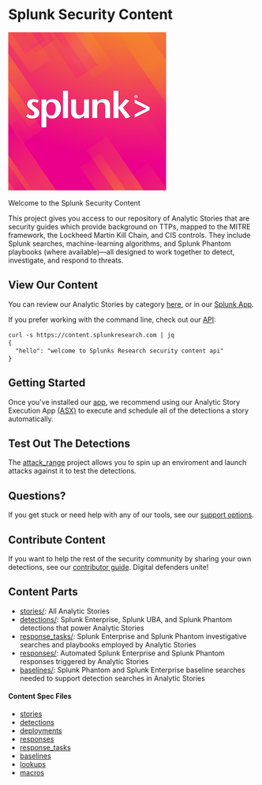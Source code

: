 # Splunk Security Content 
![](static/logo.png) 

Welcome to the Splunk Security Content

This project gives you access to our repository of Analytic Stories that are security guides which provide background on TTPs, mapped to the MITRE framework, the Lockheed Martin Kill Chain, and CIS controls. They include Splunk searches, machine-learning algorithms, and Splunk Phantom playbooks (where available)—all designed to work together to detect, investigate, and respond to threats.

## View Our Content
You can review our Analytic Stories by category [here](stories_categories.md), or in our [Splunk App](https://github.com/splunk/security-content/releases). 

If you prefer working with the command line, check out our [API](https://docs.splunkresearch.com/?version=latest):

```
curl -s https://content.splunkresearch.com | jq
{
  "hello": "welcome to Splunks Research security content api"
}
```

## Getting Started

Once you've installed our [app](https://github.com/splunk/security-content/releases), we recommend using our Analytic Story Execution App [(ASX)](https://github.com/splunk/analytics_story_execution) to execute and schedule all of the detections a story automatically.   

## Test Out The Detections
The [attack_range](https://http://github.com/splunk/attack_range) project allows you to spin up an enviroment and launch attacks against it to test the detections. 

## Questions?
If you get stuck or need help with any of our tools, see our [support options](https://github.com/splunk/security-content#support). 

## Contribute Content
If you want to help the rest of the security community by sharing your own detections, see our [contributor guide](https://github.com/splunk/security-content/blob/develop/docs/CONTRIBUTING.md). Digital defenders unite!


## Content Parts
* [stories/](stories/): All Analytic Stories
* [detections/](detections/): Splunk Enterprise, Splunk UBA, and Splunk Phantom detections that power Analytic Stories
* [response_tasks/](response_tasks/): Splunk Enterprise and Splunk Phantom investigative searches and playbooks employed by Analytic Stories
* [responses/](responses/): Automated Splunk Enterprise and Splunk Phantom responses triggered by Analytic Stories
* [baselines/](baselines/): Splunk Phantom and Splunk Enterprise baseline searches needed to support detection searches in Analytic Stories

#### Content Spec Files
* [stories](docs/spec/stories.spec.md) 
* [detections](docs/spec/detections.spec.md)
* [deployments](docs/spec/deployments.spec.md)
* [responses](docs/spec/responses.spec.md)
* [response_tasks](docs/spec/response_tasks.spec.md)
* [baselines](docs/spec/baselines.spec.md)
* [lookups](docs/spec/lookups.spec.md)
* [macros](docs/spec/macros.spec.md)



